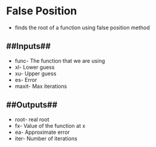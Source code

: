 # False Position 
* finds the root of a function using false position method
## ##Inputs##
* func- The function that we are using
* xl- Lower guess
* xu- Upper guess
* es- Error
* maxit- Max iterations
## ##Outputs##
* root- real root
* fx- Value of the function at x
* ea- Approximate error
* iter- Number of iterations
